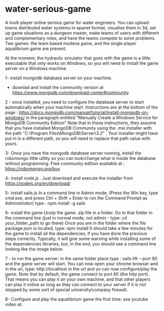 # water-serious-game
A multi player online serious game for water engineers. You can upload towns distributed water systems in epanet format, visualise them in 3d, set up game situations as a dungeon master, make teams of users with different and complementary roles, and have the teams compete to solve problems. Two games: the team based modena game, and the single player aqualibrium game are present.

At the moment, the hydraulic simulator that goes with the game is a little executable that only works on Windows, so you will need to install the game server on a Windows machine.


1- install mongodb database server on your machine.
- downlad and install the community version at https://www.mongodb.com/download-center#community


2 - once installed, you need to configure the database server to start automatically when your machine start. Instructions are at the bottom of the page : https://docs.mongodb.com/manual/tutorial/install-mongodb-on-windows/
in the paragraph entitled "Manually Create a Windows Service for MongoDB Community Edition"
Note that in these instructions, they assume that you have installed MongoDB Community using the .msi installer with the path "C:\Program Files\MongoDB\Server\3.2\" . Your installer might have put in in a different path, so you will need to replace that path value with yours.


3- Once you have the mongodb database server running, install the robomongo little utility so you can look/change what is inside the database without programming. Free community edition available at : https://robomongo.org/buy


4- install node.js . Just download and execute the installer from https://nodejs.org/en/download/


5- install sails.js
In a command line in Admin mode, (Press the Win key, type cmd.exe, and press Ctrl + Shift + Enter to run the Command Prompt as Administrator) type : npm install -g sails


6- install the game
Unzip the game .zip file in a folder. 
Go to that folder in the command line (just in normal mode, not admin - type:  cd your_folder_path to go there)
Once you are in the folder where the file package.json is located, type: npm install
It should take a few minutes for the game to install all the dependencies, if you have done the previous steps correctly. Typically, it will give some warning while installing some of the dependencies libraries, but, in the end, you should see a command line looking like the image below.

7 - to run the game server: 
in the same folder place type : sails lift --port 80
and the game server will start.
You can now open your chrome browser and in the url, type: http://localhost in the url and yo can now configure/play the game.
Note that by default, the game connect to port 80 (the http port). That means you can play it on your own machine, and that other players can play it online as long as they can connect to your server if it is not stopped by some sort of special university/company firewall.


8- Configure and play the aqualibrium game the first time:
see youtube video at: 
